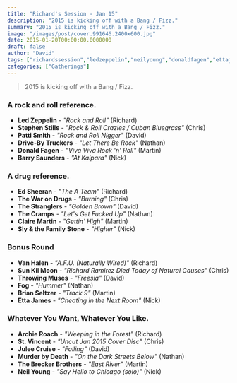 ```yaml
---
title: "Richard's Session - Jan 15"
description: "2015 is kicking off with a Bang / Fizz."
summary: "2015 is kicking off with a Bang / Fizz."
image: "/images/post/cover.991646.2400x600.jpg"
date: 2015-01-20T00:00:00.0000000
draft: false
author: "David"
tags: ["richardssession","ledzeppelin","neilyoung","donaldfagen","ettajames","throwingmuses","pattismith","thewarondrugs","archieroach","thecramps","vanhalen","stvincent","juleecruise","stephenstills","barrysaunders","thestranglers","drivebytruckers","slyandthefamilystone","fog","edsheeran","sunkilmoon","clairemartin","brianseltzer","murderbydeath","thebreckerbrothers"]
categories: ["Gatherings"]
---
```

> 2015 is kicking off with a Bang / Fizz.
### A rock and roll reference.
- **Led Zeppelin** - _"Rock and Roll"_ (Richard)
- **Stephen Stills** - _"Rock & Roll Crazies / Cuban Bluegrass"_ (Chris)
- **Patti Smith** - _"Rock and Roll Nigger"_ (David)
- **Drive-By Truckers** - _"Let There Be Rock"_ (Nathan)
- **Donald Fagen** - _"Viva Viva Rock 'n' Roll"_ (Martin)
- **Barry Saunders** - _"At Kaipara"_ (Nick)
### A drug reference.
- **Ed Sheeran** - _"The A Team"_ (Richard)
- **The War on Drugs** - _"Burning"_ (Chris)
- **The Stranglers** - _"Golden Brown"_ (David)
- **The Cramps** - _"Let's Get Fucked Up"_ (Nathan)
- **Claire Martin** - _"Gettin' High"_ (Martin)
- **Sly & the Family Stone** - _"Higher"_ (Nick)
### Bonus Round
- **Van Halen** - _"A.F.U. (Naturally Wired)"_ (Richard)
- **Sun Kil Moon** - _"Richard Ramirez Died Today of Natural Causes"_ (Chris)
- **Throwing Muses** - _"Freesia"_ (David)
- **Fog** - _"Hummer"_ (Nathan)
- **Brian Seltzer** - _"Track 9"_ (Martin)
- **Etta James** - _"Cheating in the Next Room"_ (Nick)
### Whatever You Want, Whatever You Like.
- **Archie Roach** - _"Weeping in the Forest"_ (Richard)
- **St. Vincent** - _"Uncut Jan 2015 Cover Disc"_ (Chris)
- **Julee Cruise** - _"Falling"_ (David)
- **Murder by Death** - _"On the Dark Streets Below"_ (Nathan)
- **The Brecker Brothers** - _"East River"_ (Martin)
- **Neil Young** - _"Say Hello to Chicago (solo)"_ (Nick)
